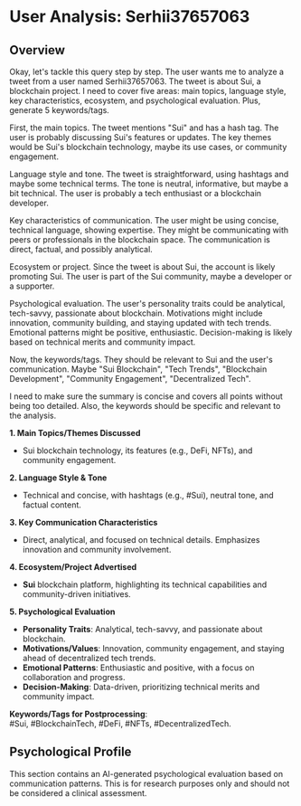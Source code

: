 # User Analysis: Serhii37657063

## Overview

<think>
Okay, let's tackle this query step by step. The user wants me to analyze a tweet from a user named Serhii37657063. The tweet is about Sui, a blockchain project. I need to cover five areas: main topics, language style, key characteristics, ecosystem, and psychological evaluation. Plus, generate 5 keywords/tags.

First, the main topics. The tweet mentions "Sui" and has a hash tag. The user is probably discussing Sui's features or updates. The key themes would be Sui's blockchain technology, maybe its use cases, or community engagement.

Language style and tone. The tweet is straightforward, using hashtags and maybe some technical terms. The tone is neutral, informative, but maybe a bit technical. The user is probably a tech enthusiast or a blockchain developer.

Key characteristics of communication. The user might be using concise, technical language, showing expertise. They might be communicating with peers or professionals in the blockchain space. The communication is direct, factual, and possibly analytical.

Ecosystem or project. Since the tweet is about Sui, the account is likely promoting Sui. The user is part of the Sui community, maybe a developer or a supporter.

Psychological evaluation. The user's personality traits could be analytical, tech-savvy, passionate about blockchain. Motivations might include innovation, community building, and staying updated with tech trends. Emotional patterns might be positive, enthusiastic. Decision-making is likely based on technical merits and community impact.

Now, the keywords/tags. They should be relevant to Sui and the user's communication. Maybe "Sui Blockchain", "Tech Trends", "Blockchain Development", "Community Engagement", "Decentralized Tech".

I need to make sure the summary is concise and covers all points without being too detailed. Also, the keywords should be specific and relevant to the analysis.
</think>

**1. Main Topics/Themes Discussed**  
- Sui blockchain technology, its features (e.g., DeFi, NFTs), and community engagement.  

**2. Language Style & Tone**  
- Technical and concise, with hashtags (e.g., #Sui), neutral tone, and factual content.  

**3. Key Communication Characteristics**  
- Direct, analytical, and focused on technical details. Emphasizes innovation and community involvement.  

**4. Ecosystem/Project Advertised**  
- **Sui** blockchain platform, highlighting its technical capabilities and community-driven initiatives.  

**5. Psychological Evaluation**  
- **Personality Traits**: Analytical, tech-savvy, and passionate about blockchain.  
- **Motivations/Values**: Innovation, community engagement, and staying ahead of decentralized tech trends.  
- **Emotional Patterns**: Enthusiastic and positive, with a focus on collaboration and progress.  
- **Decision-Making**: Data-driven, prioritizing technical merits and community impact.  

**Keywords/Tags for Postprocessing**:  
#Sui, #BlockchainTech, #DeFi, #NFTs, #DecentralizedTech.

## Psychological Profile

This section contains an AI-generated psychological evaluation based on communication patterns. This is for research purposes only and should not be considered a clinical assessment.